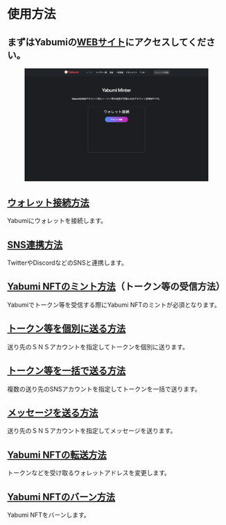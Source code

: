 # 使用方法

## まずはYabumiの[WEBサイト](http://dev-payroll-nft.defigeek.xyz/board)にアクセスしてください。

<figure><img src="../../.gitbook/assets/FireShot Capture 045 - Yabumi Minter - www.yabumi.defigeek.xyz.png" alt=""><figcaption></figcaption></figure>

## [ウォレット接続方法](woretto.md)

Yabumiにウォレットを接続します。

## [SNS連携方法](sns-lian-xie-fang-fa.md)

TwitterやDiscordなどのSNSと連携します。

## [Yabumi NFTのミント方法](yabumi-nftnominto.md)（トークン等の受信方法）

Yabumiでトークン等を受信する際にYabumi NFTのミントが必須となります。

## [トークン等を個別に送る方法](tkunwoniru.md)

送り先のＳＮＳアカウントを指定してトークンを個別に送ります。

## [トークン等を一括で送る方法](tkunwoderuwoni.md)

複数の送り先のSNSアカウントを指定してトークンを一括で送ります。

## [メッセージを送る方法](messjiworu.md)

送り先のＳＮＳアカウントを指定してメッセージを送ります。

## [Yabumi NFTの転送方法](yabumi-nftno.md)

トークンなどを受け取るウォレットアドレスを変更します。

## [Yabumi NFTのバーン方法](yabumi-nftnobn.md)

Yabumi NFTをバーンします。

